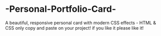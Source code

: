 # -Personal-Portfolio-Card-
A beautiful, responsive personal card with modern CSS effects - HTML &amp; CSS only copy and paste on your project! if you like it please like it! 
